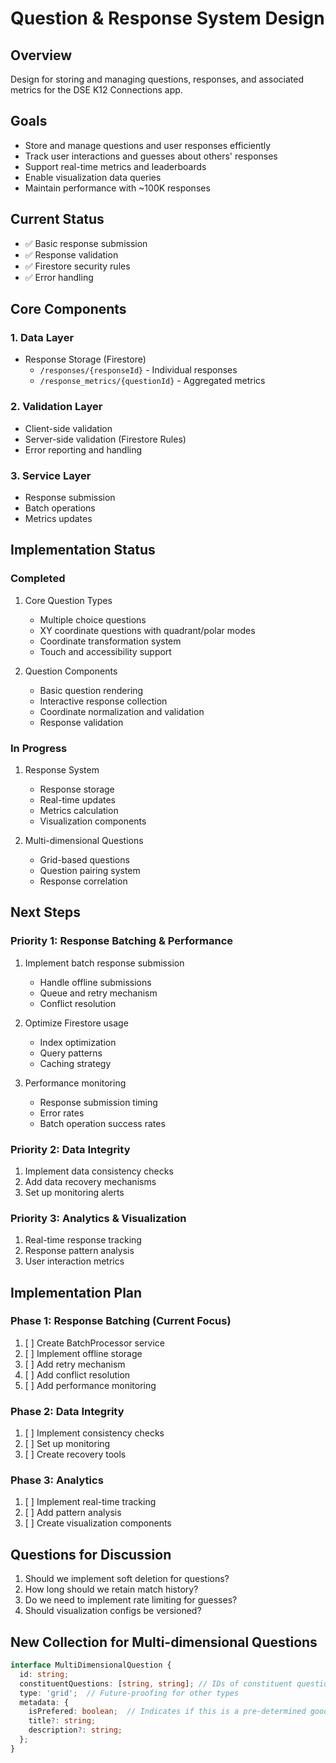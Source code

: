 # Question & Response System Design

## Overview
Design for storing and managing questions, responses, and associated metrics for the DSE K12 Connections app.

## Goals
- Store and manage questions and user responses efficiently
- Track user interactions and guesses about others' responses
- Support real-time metrics and leaderboards
- Enable visualization data queries
- Maintain performance with ~100K responses

## Current Status
- ✅ Basic response submission
- ✅ Response validation
- ✅ Firestore security rules
- ✅ Error handling

## Core Components

### 1. Data Layer
- Response Storage (Firestore)
  - `/responses/{responseId}` - Individual responses
  - `/response_metrics/{questionId}` - Aggregated metrics

### 2. Validation Layer
- Client-side validation
- Server-side validation (Firestore Rules)
- Error reporting and handling

### 3. Service Layer
- Response submission
- Batch operations
- Metrics updates

## Implementation Status

### Completed
1. Core Question Types
   - Multiple choice questions
   - XY coordinate questions with quadrant/polar modes
   - Coordinate transformation system
   - Touch and accessibility support

2. Question Components
   - Basic question rendering
   - Interactive response collection
   - Coordinate normalization and validation
   - Response validation

### In Progress
1. Response System
   - Response storage
   - Real-time updates
   - Metrics calculation
   - Visualization components

2. Multi-dimensional Questions
   - Grid-based questions
   - Question pairing system
   - Response correlation

## Next Steps

### Priority 1: Response Batching & Performance
1. Implement batch response submission
   - Handle offline submissions
   - Queue and retry mechanism
   - Conflict resolution

2. Optimize Firestore usage
   - Index optimization
   - Query patterns
   - Caching strategy

3. Performance monitoring
   - Response submission timing
   - Error rates
   - Batch operation success rates

### Priority 2: Data Integrity
1. Implement data consistency checks
2. Add data recovery mechanisms
3. Set up monitoring alerts

### Priority 3: Analytics & Visualization
1. Real-time response tracking
2. Response pattern analysis
3. User interaction metrics

## Implementation Plan

### Phase 1: Response Batching (Current Focus)
1. [ ] Create BatchProcessor service
2. [ ] Implement offline storage
3. [ ] Add retry mechanism
4. [ ] Add conflict resolution
5. [ ] Add performance monitoring

### Phase 2: Data Integrity
1. [ ] Implement consistency checks
2. [ ] Set up monitoring
3. [ ] Create recovery tools

### Phase 3: Analytics
1. [ ] Implement real-time tracking
2. [ ] Add pattern analysis
3. [ ] Create visualization components

## Questions for Discussion
1. Should we implement soft deletion for questions?
2. How long should we retain match history?
3. Do we need to implement rate limiting for guesses?
4. Should visualization configs be versioned?

## New Collection for Multi-dimensional Questions
```typescript
interface MultiDimensionalQuestion {
  id: string;
  constituentQuestions: [string, string]; // IDs of constituent questions
  type: 'grid';  // Future-proofing for other types
  metadata: {
    isPrefered: boolean;  // Indicates if this is a pre-determined good pairing
    title?: string;
    description?: string;
  };
}
``` 